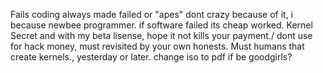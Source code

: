Fails coding always made failed or  "apes" dont crazy because of it, i because newbee programmer. if software failed its cheap worked.
Kernel Secret and with my beta lisense, hope it not kills your payment./ dont use for hack money, must revisited by your own honests.
Must humans that create kernels., yesterday or later.
change iso to pdf if be goodgirls?
